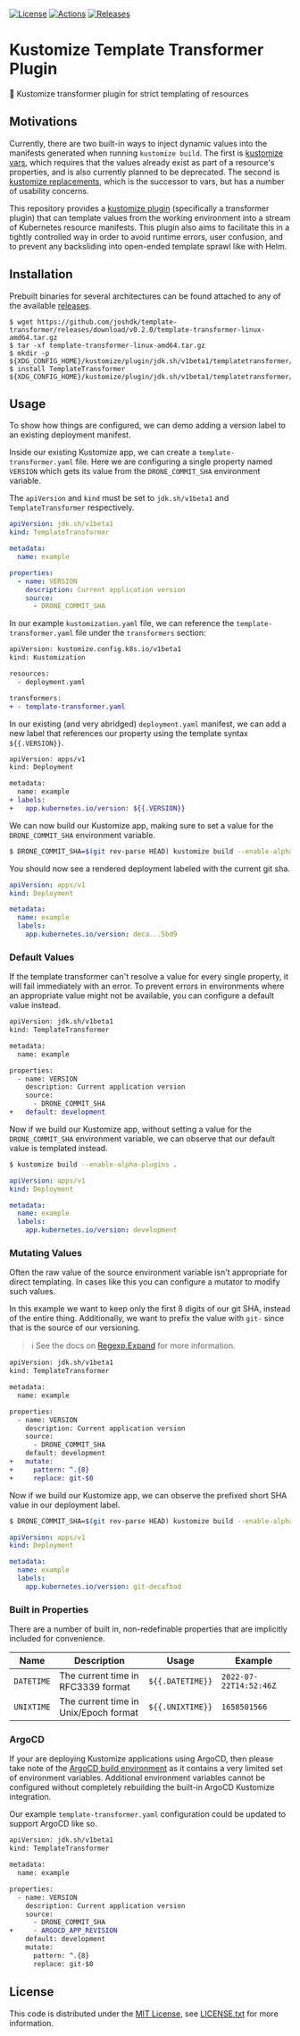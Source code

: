 [![License][license-badge]][license-link]
[![Actions][github-actions-badge]][github-actions-link]
[![Releases][github-release-badge]][github-release-link]

# Kustomize Template Transformer Plugin

🫥 Kustomize transformer plugin for strict templating of resources

## Motivations


Currently, there are two built-in ways to inject dynamic values into the manifests generated when running `kustomize build`.
The first is [kustomize vars](https://kubectl.docs.kubernetes.io/references/kustomize/kustomization/vars/), which requires that the values already exist as part of a resource's properties, and is also currently planned to be deprecated.
The second is [kustomize replacements](https://kubectl.docs.kubernetes.io/references/kustomize/kustomization/replacements/), which is the successor to vars, but has a number of usability concerns.

This repository provides a [kustomize plugin](https://kubectl.docs.kubernetes.io/guides/extending_kustomize/exec_plugins/) (specifically a transformer plugin) that can template values from the working environment into a stream of Kubernetes resource manifests.
This plugin also aims to facilitate this in a tightly controlled way in order to avoid runtime errors, user confusion, and to prevent any backsliding into open-ended template sprawl like with Helm.

## Installation

Prebuilt binaries for several architectures can be found attached to any of the available [releases][github-release-link].

```shell
$ wget https://github.com/joshdk/template-transformer/releases/download/v0.2.0/template-transformer-linux-amd64.tar.gz
$ tar -xf template-transformer-linux-amd64.tar.gz
$ mkdir -p ${XDG_CONFIG_HOME}/kustomize/plugin/jdk.sh/v1beta1/templatetransformer/
$ install TemplateTransformer ${XDG_CONFIG_HOME}/kustomize/plugin/jdk.sh/v1beta1/templatetransformer/TemplateTransformer
```

## Usage

To show how things are configured, we can demo adding a version label to an existing deployment manifest.

Inside our existing Kustomize app, we can create a `template-transformer.yaml` file.
Here we are configuring a single property named `VERSION` which gets its value from the `DRONE_COMMIT_SHA` environment variable.

The `apiVersion` and `kind` must be set to `jdk.sh/v1beta1` and `TemplateTransformer` respectively. 

```yaml
apiVersion: jdk.sh/v1beta1
kind: TemplateTransformer

metadata:
  name: example

properties:
  - name: VERSION
    description: Current application version
    source:
      - DRONE_COMMIT_SHA
```

In our example `kustomization.yaml` file, we can reference the `template-transformer.yaml` file under the `transformers` section:

```diff
apiVersion: kustomize.config.k8s.io/v1beta1
kind: Kustomization

resources:
  - deployment.yaml

transformers:
+ - template-transformer.yaml
```

In our existing (and very abridged) `deployment.yaml` manifest, we can add a new label that references our property using the template syntax `${{.VERSION}}`.

```diff
apiVersion: apps/v1
kind: Deployment

metadata:
  name: example
+ labels:
+   app.kubernetes.io/version: ${{.VERSION}}
```

We can now build our Kustomize app, making sure to set a value for the `DRONE_COMMIT_SHA` environment variable.

```bash
$ DRONE_COMMIT_SHA=$(git rev-parse HEAD) kustomize build --enable-alpha-plugins .
```

You should now see a rendered deployment labeled with the current git sha.

```yaml
apiVersion: apps/v1
kind: Deployment

metadata:
  name: example
  labels:
    app.kubernetes.io/version: deca...5bd9
```

### Default Values

If the template transformer can't resolve a value for every single property, it will fail immediately with an error.
To prevent errors in environments where an appropriate value might not be available, you can configure a default value instead.

```diff
apiVersion: jdk.sh/v1beta1
kind: TemplateTransformer

metadata:
  name: example

properties:
  - name: VERSION
    description: Current application version
    source:
      - DRONE_COMMIT_SHA
+   default: development
```

Now if we build our Kustomize app, without setting a value for the `DRONE_COMMIT_SHA` environment variable, we can observe that our default value is templated instead.

```bash
$ kustomize build --enable-alpha-plugins .
```

```yaml
apiVersion: apps/v1
kind: Deployment

metadata:
  name: example
  labels:
    app.kubernetes.io/version: development
```

### Mutating Values

Often the raw value of the source environment variable isn't appropriate for direct templating.
In cases like this you can configure a mutator to modify such values.

In this example we want to keep only the first 8 digits of our git SHA, instead of the entire thing.
Additionally, we want to prefix the value with `git-` since that is the source of our versioning.

> ℹ️ See the docs on [Regexp.Expand](https://pkg.go.dev/regexp#Regexp.Expand) for more information.

```diff
apiVersion: jdk.sh/v1beta1
kind: TemplateTransformer

metadata:
  name: example

properties:
  - name: VERSION
    description: Current application version
    source:
      - DRONE_COMMIT_SHA
    default: development
+   mutate:
+     pattern: ^.{8}
+     replace: git-$0
```

Now if we build our Kustomize app, we can observe the prefixed short SHA value in our deployment label.

```bash
$ DRONE_COMMIT_SHA=$(git rev-parse HEAD) kustomize build --enable-alpha-plugins .
```

```yaml
apiVersion: apps/v1
kind: Deployment

metadata:
  name: example
  labels:
    app.kubernetes.io/version: git-decafbad
```

### Built in Properties

There are a number of built in, non-redefinable properties that are implicitly included for convenience.

| Name       | Description                           | Usage            | Example                |
|------------|---------------------------------------|------------------|------------------------|
| `DATETIME` | The current time in RFC3339 format    | `${{.DATETIME}}` | `2022-07-22T14:52:46Z` |
| `UNIXTIME` | The current time in Unix/Epoch format | `${{.UNIXTIME}}` | `1658501566`           |

### ArgoCD

If your are deploying Kustomize applications using ArgoCD, then please take note of the [ArgoCD build environment](https://argo-cd.readthedocs.io/en/stable/user-guide/build-environment/) as it contains a very limited set of environment variables.
Additional environment variables cannot be configured without completely rebuilding the built-in ArgoCD Kustomize integration. 

Our example `template-transformer.yaml` configuration could be updated to support ArgoCD like so.

```diff
apiVersion: jdk.sh/v1beta1
kind: TemplateTransformer

metadata:
  name: example

properties:
  - name: VERSION
    description: Current application version
    source:
      - DRONE_COMMIT_SHA
+     - ARGOCD_APP_REVISION
    default: development
    mutate:
      pattern: ^.{8}
      replace: git-$0
```

## License

This code is distributed under the [MIT License][license-link], see [LICENSE.txt][license-file] for more information.

[github-actions-badge]:  https://github.com/joshdk/template-transformer/workflows/Build/badge.svg
[github-actions-link]:   https://github.com/joshdk/template-transformer/actions
[github-release-badge]:  https://img.shields.io/github/release/joshdk/template-transformer/all.svg
[github-release-link]:   https://github.com/joshdk/template-transformer/releases
[license-badge]:         https://img.shields.io/badge/license-MIT-green.svg
[license-file]:          https://github.com/joshdk/template-transformer/blob/master/LICENSE.txt
[license-link]:          https://opensource.org/licenses/MIT
